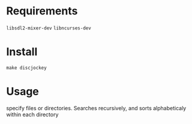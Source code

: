 
# Requirements

`libsdl2-mixer-dev`
`libncurses-dev`

# Install

`make discjockey`

# Usage

specify files or directories. Searches recursively, and sorts alphabeticaly within each directory
